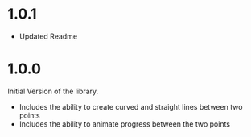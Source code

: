 # 1.0.1

- Updated Readme

# 1.0.0

Initial Version of the library.

- Includes the ability to create curved and straight lines between two points
- Includes the ability to animate progress between the two points